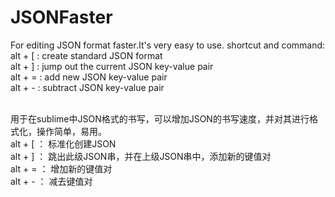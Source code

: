 # JSONFaster
For editing JSON format faster.It's very easy to use.
shortcut and command:
<br>alt + [ : create standard JSON format
<br>alt + ] : jump out the current JSON key-value pair
<br>alt + = : add new JSON key-value pair
<br>alt + - : subtract JSON key-value pair


<br>用于在sublime中JSON格式的书写，可以增加JSON的书写速度，并对其进行格式化，操作简单，易用。
<br>alt + [ ： 标准化创建JSON
<br>alt + ] ： 跳出此级JSON串，并在上级JSON串中，添加新的键值对
<br>alt + = ： 增加新的键值对
<br>alt + - ： 减去键值对

